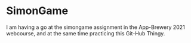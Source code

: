 # SimonGame
I am having a go at the simongame assignment in the App-Brewery 2021 webcourse, and at the same time practicing this Git-Hub Thingy.
